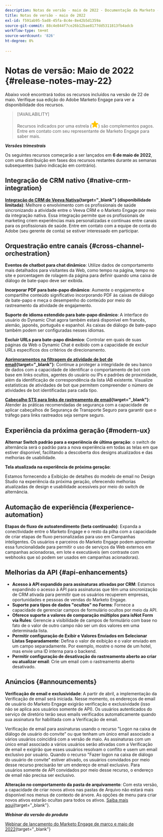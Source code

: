 ```yaml
---
description: Notas de versão - maio de 2022 - Documentação da Marketo - Documentação do produto
title: Notas de versão - maio de 2022
exl-id: f591ab95-5ad8-45fa-8c4e-8e42b5d1359a
source-git-commit: 88c4e844f7ce26b12bae8177dd5311813fb4adcb
workflow-type: tm+mt
source-wordcount: '826'
ht-degree: 0%

---
```


# Notas de versão: Maio de 2022 {#release-notes-may-22}

Abaixo você encontrará todos os recursos incluídos na versão de 22 de maio. Verifique sua edição do Adobe Marketo Engage para ver a disponibilidade dos recursos.

>[!AVAILABILITY]
>
>Recursos indicados por uma estrela (![star](assets/yellow-star.png)) são complementos pagos. Entre em contato com seu representante de Marketo Engage para saber mais.

**_Versões trimestrais_**

Os seguintes recursos começarão a ser lançados em **6 de maio de 2022**, com uma distribuição em fases dos recursos restantes durante as semanas subsequentes (salvo indicação em contrário).

## Integração de CRM nativo {#native-crm-integration}

**[Integração de CRM de Veeva Nativa](/help/marketo/product-docs/crm-sync/veeva-crm-sync/understanding-the-veeva-crm-sync.md){target="_blank"} (disponibilidade limitada)**: Melhore o envolvimento com os profissionais de saúde sincronizando a atividade entre o Veeva CRM e o Marketo Engage por meio da integração nativa. Essa integração permite que os profissionais de marketing criem experiências mais personalizadas e contínuas entre canais para os profissionais de saúde. Entre em contato com a equipe de conta do Adobe (seu gerente de conta) se estiver interessado em participar.

## Orquestração entre canais {#cross-channel-orchestration}

**Eventos de chatbot para chat dinâmico**: Utilize dados de comportamento mais detalhados para visitantes da Web, como tempo na página, tempo no site e porcentagem de rolagem da página para definir quando uma caixa de diálogo de bate-papo deve ser exibida.

**Incorporar PDF para bate-papo dinâmico**: Aumente o engajamento e compartilhe conteúdo significativo incorporando PDF às caixas de diálogo de bate-papo e meça o desempenho do conteúdo por meio do rastreamento da atividade de engajamento.

**Suporte de idioma estendido para bate-papo dinâmico**: A interface do usuário do Dynamic Chat agora também estará disponível em francês, alemão, japonês, português e espanhol. As caixas de diálogo de bate-papo também podem ser configuradas nesses idiomas.

**Excluir URLs para bate-papo dinâmico**: Controlar em quais de suas páginas da Web o Dynamic Chat é exibido com a capacidade de excluir URLs específicos dos critérios de direcionamento.

**[Aprimoramentos na filtragem de atividade de bot de email](/help/marketo/product-docs/administration/email-setup/filtering-email-bot-activity.md){target="_blank"}**: Continue a proteger a integridade de seu banco de dados com a capacidade de identificar o comportamento de bot com base em links ocultos, agentes do usuário ou IPs e padrões de proximidade, além da identificação de correspondência da lista IAB existente. Visualize estatísticas de atividades de bot que permitem compreender o número de atividades de bot identificadas para cada tipo.

**[Cabeçalho STS para links de rastreamento de email](/help/marketo/product-docs/administration/settings/email-tracking-link-headers.md){target="_blank"}**: Atender às práticas recomendadas de segurança com a capacidade de aplicar cabeçalhos de Segurança de Transporte Seguro para garantir que o tráfego para links rastreados seja sempre seguro.

## Experiência da próxima geração {#modern-ux}

**Alternar Switch padrão para a experiência de última geração**: o switch de alternância será o padrão para a nova experiência em todas as telas em que estiver disponível, facilitando a descoberta dos designs atualizados e das melhorias de usabilidade.

**Tela atualizada na experiência de próxima geração**:

Estamos fornecendo a Exibição de detalhes do modelo de email no Design Studio na experiência da próxima geração, oferecendo melhorias atualizadas de design e usabilidade acessíveis por meio do switch de alternância.

## Automação de experiência {#experience-automation}

**Etapas de fluxo de autoatendimento (beta continuado)**: Expanda a conectividade entre o Marketo Engage e o resto da pilha com a capacidade de criar etapas de fluxo personalizadas para uso em Campanhas inteligentes. Os usuários e parceiros do Marketo Engage podem aproveitar essa funcionalidade para permitir o uso de serviços da Web externos em campanhas acionadoras, em lote e executáveis (em contraste com webhooks que só podem ser usados em campanhas acionadoras).

## Melhorias da API {#api-enhancements}

* **Acesso à API expandido para assinaturas ativadas por CRM**: Estamos expandindo o acesso à API para assinaturas que têm uma sincronização de CRM ativada para permitir que os usuários recuperem empresas, oportunidades e pessoas de vendas do Marketo Engage.
* **Suporte para tipos de dados &quot;ocultos&quot; no Forms**: Fornece a capacidade de gerenciar campos de formulário ocultos por meio da API.
* **Oferece suporte a valores de comparação múltiplos para isNot Form via Rules**: Gerencie a visibilidade de campos de formulário com base no fato de o valor de outro campo não ser um dos valores em uma determinada lista.
* **Permitir configuração de Exibir e Valores Enviados em Selecionar Listas Separadamente**: Defina o valor de exibição e o valor enviado em um campo separadamente. Por exemplo, mostre o nome de um hotel, mas envie uma ID interna para o backend.
* **Permitir configuração de desativação do rastreamento aberto ao criar ou atualizar email**: Crie um email com o rastreamento aberto desativado.

## Anúncios {#announcements}

**Verificação de email e exclusividade**: A partir de abril, a implementação da Verificação de email será iniciada. Nesse momento, os endereços de email de usuário do Marketo Engage exigirão verificação e exclusividade (isso não se aplica aos usuários somente de API). Os usuários autenticados do serviço de diretório terão seus emails verificados automaticamente quando sua assinatura for habilitada com a Verificação de email.

Verificação de email para assinaturas usando o recurso &quot;Logon na caixa de diálogo de usuário do convite&quot; ou que tenham um único email associado a vários usuários coincidirá com a versão de maio. As assinaturas com um único email associado a vários usuários serão ativadas com a Verificação de email e exigirão que esses usuários resolvam o conflito e usem um email exclusivo por usuário. Quando o recurso &quot;Fazer logon na caixa de diálogo do usuário de convite&quot; estiver ativado, os usuários convidados por meio desse recurso precisarão ter um endereço de email exclusivo. Para usuários somente de API convidados por meio desse recurso, o endereço de email não precisa ser exclusivo.

**Alteração no comportamento da pasta de arquivamento**: Com esta versão, a capacidade de criar novos ativos nas pastas de Arquivo não estará mais disponível nos menus de contexto de árvore. As opções de menu para criar novos ativos estarão ocultas para todos os ativos. [Saiba mais aqui](https://nation.marketo.com/t5/product-discussions/archive-folder-change-in-may-2022-release/m-p/324369#M183235){target="_blank"}.

**_Webinar da versão do produto_**

[Webinar de lançamento do Marketo Engage de março e maio de 2022](https://engage.marketo.com/2022_March_May_Release_Webinar_DemandPage.html){target="_blank"}
